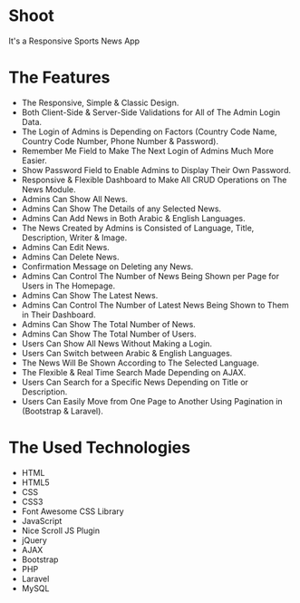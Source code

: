 # Shoot
It's a Responsive Sports News App

# The Features
* The Responsive, Simple & Classic Design.
* Both Client-Side & Server-Side Validations for All of The Admin Login Data.
* The Login of Admins is Depending on Factors
(Country Code Name, Country Code Number, Phone Number & Password).
* Remember Me Field to Make The Next Login of Admins Much More Easier.
* Show Password Field to Enable Admins to Display Their Own Password.
* Responsive & Flexible Dashboard to Make All CRUD Operations on The News Module.
* Admins Can Show All News.
* Admins Can Show The Details of any Selected News.
* Admins Can Add News in Both Arabic & English Languages.
* The News Created by Admins is Consisted of Language, Title, Description, Writer & Image.
* Admins Can Edit News.
* Admins Can Delete News.
* Confirmation Message on Deleting any News.
* Admins Can Control The Number of News Being Shown per Page for Users in The Homepage.
* Admins Can Show The Latest News.
* Admins Can Control The Number of Latest News Being Shown to Them in Their Dashboard.
* Admins Can Show The Total Number of News.
* Admins Can Show The Total Number of Users.
* Users Can Show All News Without Making a Login.
* Users Can Switch between Arabic & English Languages.
* The News Will Be Shown According to The Selected Language.
* The Flexible & Real Time Search Made Depending on AJAX.
* Users Can Search for a Specific News Depending on Title or Description.
* Users Can Easily Move from One Page to Another Using Pagination in (Bootstrap & Laravel).

# The Used Technologies
* HTML
* HTML5
* CSS
* CSS3
* Font Awesome CSS Library
* JavaScript
* Nice Scroll JS Plugin
* jQuery
* AJAX
* Bootstrap
* PHP
* Laravel
* MySQL
